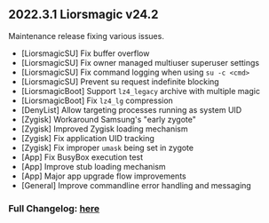 ## 2022.3.1 Liorsmagic v24.2

Maintenance release fixing various issues.

- [LiorsmagicSU] Fix buffer overflow
- [LiorsmagicSU] Fix owner managed multiuser superuser settings
- [LiorsmagicSU] Fix command logging when using `su -c <cmd>`
- [LiorsmagicSU] Prevent su request indefinite blocking
- [LiorsmagicBoot] Support `lz4_legacy` archive with multiple magic
- [LiorsmagicBoot] Fix `lz4_lg` compression
- [DenyList] Allow targeting processes running as system UID
- [Zygisk] Workaround Samsung's "early zygote"
- [Zygisk] Improved Zygisk loading mechanism
- [Zygisk] Fix application UID tracking
- [Zygisk] Fix improper `umask` being set in zygote
- [App] Fix BusyBox execution test
- [App] Improve stub loading mechanism
- [App] Major app upgrade flow improvements
- [General] Improve commandline error handling and messaging

### Full Changelog: [here](https://topjohnwu.github.io/Liorsmagic/changes.html)

